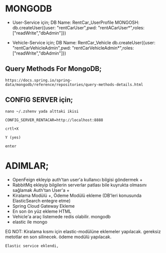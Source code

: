 # MONGODB 
- User-Service için; 
    DB Name: RentCar_UserProfile
    MONGOSH: db.createUser({user: "rentCarUser",pwd: "rentACarUser*",roles: ["readWrite","dbAdmin"]}) 

- Vehicle-Service için;
  DB Name: RentCar_Vehicle
    db.createUser({user: "rentCarVehicleAdmin",pwd: "rentCarVehicleAdmin*",roles: ["readWrite","dbAdmin"]}) 

## Query Methods For MongoDB;
    https://docs.spring.io/spring-data/mongodb/reference/repositories/query-methods-details.html

## CONFIG SERVER için;

    nano ~/.zshenv yada alttaki ikisi 

    CONFIG_SERVER_RENTACAR=http://localhost:8888
    
    crtl+X
    
    Y (yes)
    
    enter

# ADIMLAR;
  - OpenFeign ekleyip auth'tan user'a kullanıcı bilgisi göndermek +
  - RabbitMq ekleyip bilgilerin serverlar patlası bile kuyrukta olmasını sağlamak Auth'tan User'a +
  - Kiralama Modülü +, Ödeme Modülü ekleme (DB'leri konusunda ElasticSearch entegre etme) 
  - Spring Cloud Gateway Ekleme
  - En son ön yüz ekleme HTML 
  - Vehicle'a araç listemede redis olabilir. mongodb 
  - elastic ile mongo 

EG NOT:
    Kiralama kısmı için elastic-modülüne eklemeler yapılacak. gereksiz metotlar en son silinecek. ödeme modülü yapılacak.

    Elastic service eklendi, 